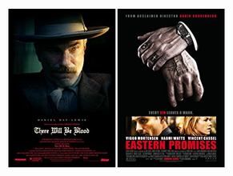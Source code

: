  [![There Will Be Blood](../images/There_Will_Be_Blood_2007.jpg)](http://www.imdb.com/title/tt0469494) [![Eastern Promises](../images/Eastern_Promises_2007.jpg)](http://www.imdb.com/title/tt0765443)